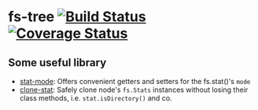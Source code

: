 # fs-tree [![Build Status](https://travis-ci.com/bolasblack/fs-tree.svg?branch=master)](https://travis-ci.com/bolasblack/fs-tree) [![Coverage Status](https://coveralls.io/repos/github/bolasblack/fs-tree/badge.svg?branch=master)](https://coveralls.io/github/bolasblack/fs-tree?branch=master)

## Some useful library

* [stat-mode](https://www.npmjs.com/package/stat-mode): Offers convenient getters and setters for the fs.stat()'s `mode`
* [clone-stat](https://www.npmjs.com/package/clone-stats): Safely clone node's `fs.Stats` instances without losing their class methods, i.e. `stat.isDirectory()` and co.
